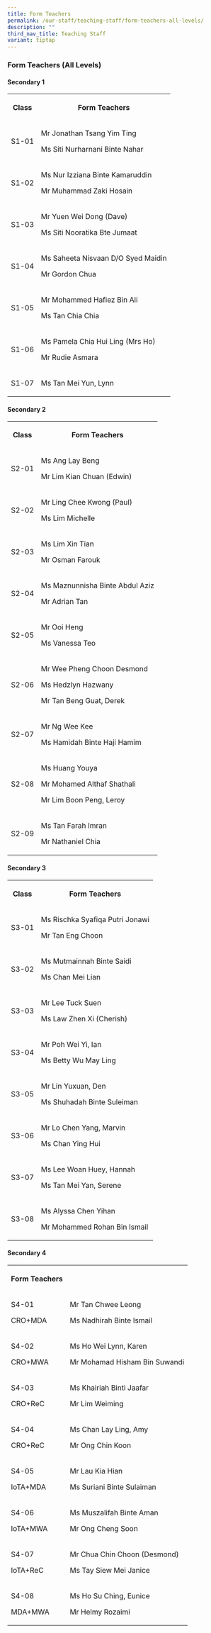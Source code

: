 ```yaml
---
title: Form Teachers
permalink: /our-staff/teaching-staff/form-teachers-all-levels/
description: ""
third_nav_title: Teaching Staff
variant: tiptap
---
```

<h3>Form Teachers (All Levels)</h3>
<h4>Secondary 1</h4>
<table style="minWidth: 50px">
<colgroup>
<col>
<col>
</colgroup>
<tbody>
<tr>
<th rowspan="1" colspan="1">
<p>Class</p>
</th>
<th rowspan="1" colspan="1">
<p>Form Teachers</p>
</th>
</tr>
<tr>
<td rowspan="1" colspan="1">
<p>S1-01</p>
</td>
<td rowspan="1" colspan="1">
<p>Mr Jonathan Tsang Yim Ting</p>
<p>Ms Siti Nurharnani Binte Nahar</p>
</td>
</tr>
<tr>
<td rowspan="1" colspan="1">
<p>S1-02</p>
</td>
<td rowspan="1" colspan="1">
<p>Ms Nur Izziana Binte Kamaruddin</p>
<p>Mr Muhammad Zaki Hosain</p>
</td>
</tr>
<tr>
<td rowspan="1" colspan="1">
<p>S1-03</p>
</td>
<td rowspan="1" colspan="1">
<p>Mr Yuen Wei Dong (Dave)</p>
<p>Ms Siti Nooratika Bte Jumaat</p>
</td>
</tr>
<tr>
<td rowspan="1" colspan="1">
<p>S1-04</p>
</td>
<td rowspan="1" colspan="1">
<p>Ms Saheeta Nisvaan D/O Syed Maidin</p>
<p>Mr Gordon Chua</p>
</td>
</tr>
<tr>
<td rowspan="1" colspan="1">
<p>S1-05</p>
</td>
<td rowspan="1" colspan="1">
<p>Mr Mohammed Hafiez Bin Ali</p>
<p>Ms Tan Chia Chia</p>
</td>
</tr>
<tr>
<td rowspan="1" colspan="1">
<p>S1-06</p>
</td>
<td rowspan="1" colspan="1">
<p>Ms Pamela Chia Hui Ling (Mrs Ho)</p>
<p>Mr Rudie Asmara</p>
</td>
</tr>
<tr>
<td rowspan="1" colspan="1">
<p>S1-07</p>
</td>
<td rowspan="1" colspan="1">
<p>Ms Tan Mei Yun, Lynn</p>
</td>
</tr>
</tbody>
</table>
<p></p>
<h4>Secondary 2</h4>
<table style="minWidth: 50px">
<colgroup>
<col>
<col>
</colgroup>
<tbody>
<tr>
<th rowspan="1" colspan="1">
<p>Class</p>
</th>
<th rowspan="1" colspan="1">
<p>Form Teachers</p>
</th>
</tr>
<tr>
<td rowspan="1" colspan="1">
<p>S2-01</p>
</td>
<td rowspan="1" colspan="1">
<p>Ms Ang Lay Beng</p>
<p>Mr Lim Kian Chuan (Edwin)</p>
</td>
</tr>
<tr>
<td rowspan="1" colspan="1">
<p>S2-02</p>
</td>
<td rowspan="1" colspan="1">
<p>Mr Ling Chee Kwong (Paul)</p>
<p>Ms Lim Michelle</p>
</td>
</tr>
<tr>
<td rowspan="1" colspan="1">
<p>S2-03</p>
</td>
<td rowspan="1" colspan="1">
<p>Ms Lim Xin Tian</p>
<p>Mr Osman Farouk</p>
</td>
</tr>
<tr>
<td rowspan="1" colspan="1">
<p>S2-04</p>
</td>
<td rowspan="1" colspan="1">
<p>Ms Maznunnisha Binte Abdul Aziz</p>
<p>Mr Adrian Tan</p>
</td>
</tr>
<tr>
<td rowspan="1" colspan="1">
<p>S2-05</p>
</td>
<td rowspan="1" colspan="1">
<p>Mr Ooi Heng</p>
<p>Ms Vanessa Teo</p>
</td>
</tr>
<tr>
<td rowspan="1" colspan="1">
<p>S2-06</p>
</td>
<td rowspan="1" colspan="1">
<p>Mr Wee Pheng Choon Desmond</p>
<p>Ms Hedzlyn Hazwany</p>
<p>Mr Tan Beng Guat, Derek</p>
</td>
</tr>
<tr>
<td rowspan="1" colspan="1">
<p>S2-07</p>
</td>
<td rowspan="1" colspan="1">
<p>Mr Ng Wee Kee</p>
<p>Ms Hamidah Binte Haji Hamim</p>
</td>
</tr>
<tr>
<td rowspan="1" colspan="1">
<p>S2-08</p>
</td>
<td rowspan="1" colspan="1">
<p>Ms Huang Youya</p>
<p>Mr Mohamed Althaf Shathali</p>
<p>Mr Lim Boon Peng, Leroy</p>
</td>
</tr>
<tr>
<td rowspan="1" colspan="1">
<p>S2-09</p>
</td>
<td rowspan="1" colspan="1">
<p>Ms Tan Farah Imran</p>
<p>Mr Nathaniel Chia</p>
</td>
</tr>
</tbody>
</table>
<p></p>
<h4>Secondary 3</h4>
<table style="minWidth: 50px">
<colgroup>
<col>
<col>
</colgroup>
<tbody>
<tr>
<th rowspan="1" colspan="1">
<p>Class</p>
</th>
<th rowspan="1" colspan="1">
<p>Form Teachers</p>
</th>
</tr>
<tr>
<td rowspan="1" colspan="1">
<p>S3-01</p>
</td>
<td rowspan="1" colspan="1">
<p>Ms Rischka Syafiqa Putri Jonawi</p>
<p>Mr Tan Eng Choon</p>
</td>
</tr>
<tr>
<td rowspan="1" colspan="1">
<p>S3-02</p>
</td>
<td rowspan="1" colspan="1">
<p>Ms Mutmainnah Binte Saidi</p>
<p>Ms Chan Mei Lian</p>
</td>
</tr>
<tr>
<td rowspan="1" colspan="1">
<p>S3-03</p>
</td>
<td rowspan="1" colspan="1">
<p>Mr Lee Tuck Suen</p>
<p>Ms Law Zhen Xi (Cherish)</p>
</td>
</tr>
<tr>
<td rowspan="1" colspan="1">
<p>S3-04</p>
</td>
<td rowspan="1" colspan="1">
<p>Mr Poh Wei Yi, Ian</p>
<p>Ms Betty Wu May Ling</p>
</td>
</tr>
<tr>
<td rowspan="1" colspan="1">
<p>S3-05</p>
</td>
<td rowspan="1" colspan="1">
<p>Mr Lin Yuxuan, Den</p>
<p>Ms Shuhadah Binte Suleiman</p>
</td>
</tr>
<tr>
<td rowspan="1" colspan="1">
<p>S3-06</p>
</td>
<td rowspan="1" colspan="1">
<p>Mr Lo Chen Yang, Marvin</p>
<p>Ms Chan Ying Hui</p>
</td>
</tr>
<tr>
<td rowspan="1" colspan="1">
<p>S3-07</p>
</td>
<td rowspan="1" colspan="1">
<p>Ms Lee Woan Huey, Hannah</p>
<p>Ms Tan Mei Yan, Serene</p>
</td>
</tr>
<tr>
<td rowspan="1" colspan="1">
<p>S3-08</p>
</td>
<td rowspan="1" colspan="1">
<p>Ms Alyssa Chen Yihan</p>
<p>Mr Mohammed Rohan Bin Ismail</p>
</td>
</tr>
</tbody>
</table>
<p></p>
<h4>Secondary 4</h4>
<table style="minWidth: 50px">
<colgroup>
<col>
<col>
</colgroup>
<tbody>
<tr>
<th rowspan="1" colspan="1">
<p>Form Teachers</p>
</th>
<th rowspan="1" colspan="1">
<p></p>
</th>
</tr>
<tr>
<td rowspan="1" colspan="1">
<p>S4-01</p>
<p>CRO+MDA</p>
</td>
<td rowspan="1" colspan="1">
<p>Mr Tan Chwee Leong</p>
<p>Ms Nadhirah Binte Ismail</p>
</td>
</tr>
<tr>
<td rowspan="1" colspan="1">
<p>S4-02</p>
<p>CRO+MWA</p>
</td>
<td rowspan="1" colspan="1">
<p>Ms Ho Wei Lynn, Karen</p>
<p>Mr Mohamad Hisham Bin Suwandi</p>
</td>
</tr>
<tr>
<td rowspan="1" colspan="1">
<p>S4-03</p>
<p>CRO+ReC</p>
</td>
<td rowspan="1" colspan="1">
<p>Ms Khairiah Binti Jaafar</p>
<p>Mr Lim Weiming</p>
</td>
</tr>
<tr>
<td rowspan="1" colspan="1">
<p>S4-04</p>
<p>CRO+ReC</p>
</td>
<td rowspan="1" colspan="1">
<p>Ms Chan Lay Ling, Amy</p>
<p>Mr Ong Chin Koon</p>
</td>
</tr>
<tr>
<td rowspan="1" colspan="1">
<p>S4-05</p>
<p>IoTA+MDA</p>
</td>
<td rowspan="1" colspan="1">
<p>Mr Lau Kia Hian</p>
<p>Ms Suriani Binte Sulaiman</p>
</td>
</tr>
<tr>
<td rowspan="1" colspan="1">
<p>S4-06</p>
<p>IoTA+MWA</p>
</td>
<td rowspan="1" colspan="1">
<p>Ms Muszalifah Binte Aman</p>
<p>Mr Ong Cheng Soon</p>
</td>
</tr>
<tr>
<td rowspan="1" colspan="1">
<p>S4-07</p>
<p>IoTA+ReC</p>
</td>
<td rowspan="1" colspan="1">
<p>Mr Chua Chin Choon (Desmond)</p>
<p>Ms Tay Siew Mei Janice</p>
</td>
</tr>
<tr>
<td rowspan="1" colspan="1">
<p>S4-08</p>
<p>MDA+MWA</p>
</td>
<td rowspan="1" colspan="1">
<p>Ms Ho Su Ching, Eunice</p>
<p>Mr Helmy Rozaimi</p>
</td>
</tr>
</tbody>
</table>
<p></p>